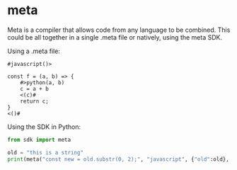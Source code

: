 # meta
Meta is a compiler that allows code from any language to be combined. This could be all together in a single .meta file or natively, using the meta SDK.

Using a .meta file:
```
#javascript()>

const f = (a, b) => {
    #>python(a, b)
    c = a + b
    <(c)#
    return c;
}
<()#
```


Using the SDK in Python:
```python
from sdk import meta

old = "this is a string"
print(meta("const new = old.substr(0, 2);", "javascript", {"old":old}, ["new"]))
```